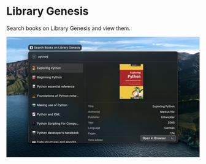 # Library Genesis

Search books on Library Genesis and view them.

![Screencast](./assets/library-genesis-1.png)
